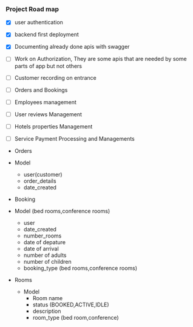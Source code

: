 ### Project Road map

- [x] user authentication
- [x] backend first deployment
- [x] Documenting already done apis with swagger
- [ ] Work on Authorization, They are some apis that are needed by some parts of app but not others
- [ ] Customer recording on entrance
- [ ] Orders and Bookings
- [ ] Employees management
- [ ] User reviews Management
- [ ] Hotels properties Management
- [ ] Service Payment Processing and Managements


- Orders
 - Model
   - user(customer)
   - order_details
   - date_created

- Booking
 - Model (bed rooms,conference rooms)
   - user
   - date_created
   - number_rooms
   - date of depature
   - date of arrival
   - number of adults
   - number of children
   - booking_type (bed rooms,conference rooms)


 - Rooms
   - Model
      - Room name
      - status (BOOKED,ACTIVE,IDLE)
      - description
      - room_type (bed room,conference)
